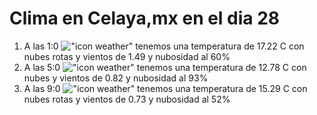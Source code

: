 # Clima en Celaya,mx en el dia 28

1. A las 1:0 !["icon weather"](http://openweathermap.org/img/w/04n.png) tenemos una temperatura de 17.22 C con nubes rotas y  vientos de 1.49 y nubosidad al 60%
1. A las 5:0 !["icon weather"](http://openweathermap.org/img/w/04n.png) tenemos una temperatura de 12.78 C con nubes y  vientos de 0.82 y nubosidad al 93%
1. A las 9:0 !["icon weather"](http://openweathermap.org/img/w/04d.png) tenemos una temperatura de 15.29 C con nubes rotas y  vientos de 0.73 y nubosidad al 52%
